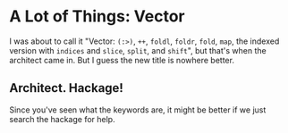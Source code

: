 # A Lot of Things: Vector

I was about to call it "Vector: `(:>)`, `++`, `foldl`, `foldr`, `fold`, `map`, the indexed version with `indices` and `slice`, `split`, and `shift`", but that's when the architect came in. But I guess the new title is nowhere better.

## Architect. Hackage!

Since you've seen what the keywords are, it might be better if we just search the hackage for help.
